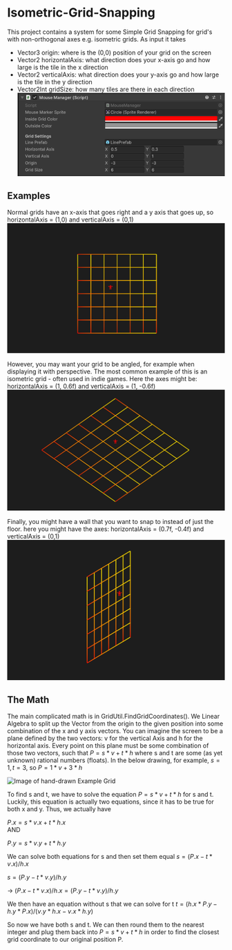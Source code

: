 # Isometric-Grid-Snapping
This project contains a system for some Simple Grid Snapping for grid's with non-orthogonal axes e.g. isometric grids.
As input it takes
- Vector3 origin: where is the (0,0) position of your grid on the screen
- Vector2 horizontalAxis: what direction does your x-axis go and how large is the tile in the x direction
- Vector2 verticalAxis: what direction does your y-axis go and how large is the tile in the y direction
- Vector2Int gridSize: how many tiles are there in each direction
![Image of Editor Input](Readme%20Images/Editor.png)

## Examples
Normal grids have an x-axis that goes right and a y axis that goes up, so horizontalAxis = (1,0) and verticalAxis = (0,1)
![Image of Generated Regular Grid](Readme%20Images/Normal%20Grid.png)

However, you may want your grid to be angled, for example when displaying it with perspective. The most common example of this is an isometric grid - often used in indie games. Here the axes might be: horizontalAxis = (1, 0.6f) and verticalAxis = (1, -0.6f)
![Image of Generated Isometric Grid](Readme%20Images/isometric.png)

Finally, you might have a wall that you want to snap to instead of just the floor. here you might have the axes: horizontalAxis = (0.7f, -0.4f) and verticalAxis = (0,1)
![Image of Generated Slanted Grid](Readme%20Images/Wall%20Perspective.png)

## The Math
The main complicated math is in GridUtil.FindGridCoordinates(). 
We Linear Algebra to split up the Vector from the origin to the given position into some combination of the x and y axis vectors. You can imagine the screen to be a plane defined by the two vectors: v for the vertical Axis and h for the horizontal axis. Every point on this plane must be some combination of those two vectors, such that 
$`P = s * v + t * h `$ where s and t are some (as yet unknown) rational numbers (floats). In the below drawing, for example, $`s = 1, t = 3`$, so $`P = 1 * v + 3 * h`$

![Image of hand-drawn Example Grid](Readme%20Images/Vectors.png)

To find s and t, we have to solve the equation $`P = s * v + t * h`$  for s and t. Luckily, this equation is actually two equations, since it has to be true for both x and y. Thus, we actually have

$`P.x = s * v.x + t * h.x`$    
AND

$`P.y = s * v.y + t * h.y`$

We can solve both equations for s and then set them equal
$` s = (P.x - t * v.x) / h.x`$

$`s = (P.y - t * v.y) / h.y`$

&rarr; $`(P.x - t * v.x) / h.x = (P.y - t * v.y) / h.y `$

We then have an equation without s that we can solve for t
$`t = (h.x * P.y - h.y * P.x) / (v.y * h.x - v.x * h.y) `$

So now we have both s and t. We can then round them to the nearest integer and plug them back into $`P = s * v + t * h `$ in order to find the closest grid coordinate to our original position P.

